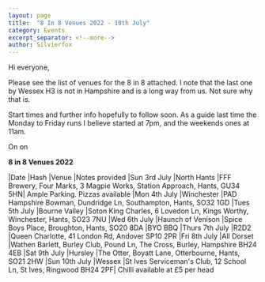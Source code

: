 ```yaml
---
layout: page
title:  "8 In 8 Venues 2022 - 10th July"
category: Events
excerpt_separator: <!--more-->
author: Silvierfox
---
```


Hi everyone,

Please see the list of venues for the 8 in 8 attached. I note that the last one by Wessex H3 is not in Hampshire and is a long way from us. Not sure why that is.

Start times and further info hopefully to follow soon. As a guide last time the Monday to Friday runs I believe started at 7pm, and the weekends ones at 11am.

On on

<!--more-->

__8 in 8 Venues 2022__

|Date |Hash |Venue |Notes provided
|Sun 3rd July |North Hants |FFF Brewery, Four Marks, 3 Magpie Works, Station Approach, Hants, GU34 5HN| Ample Parking. Pizzas available
|Mon 4th July |Winchester |PAD Hampshire Bowman, Dundridge Ln, Southampton, Hants, SO32 1GD
|Tues 5th July |Bourne Valley |Soton King Charles, 6 Lovedon Ln, Kings Worthy, Winchester, Hants, SO23 7NU
|Wed 6th July |Haunch of Venison |Spice Boys Place, Broughton, Hants, SO20 8DA |BYO BBQ
|Thurs 7th July |R2D2 |Queen Charlotte, 41 London Rd, Andover SP10 2PR
|Fri 8th July |All Dorset |Wathen Barlett, Burley Club, Pound Ln, The Cross, Burley, Hampshire BH24 4EB
|Sat 9th July |Hursley |The Otter, Boyatt Lane, Otterbourne, Hants, SO21 2HW
|Sun 10th July |Wessex |St Ives Serviceman's Club, 12 School Ln, St Ives, Ringwood BH24 2PF| Chilli available at £5 per head